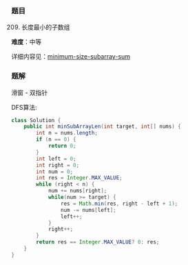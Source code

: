 ### 题目
209. 长度最小的子数组

**难度**：中等

详细内容见：[minimum-size-subarray-sum](https://leetcode-cn.com/problems/minimum-size-subarray-sum/)


### 题解
滑窗 - 双指针

DFS算法:
```java
class Solution {
    public int minSubArrayLen(int target, int[] nums) {
        int n = nums.length;
        if (n == 0) {
            return 0;
        }
        int left = 0;
        int right = 0;
        int num = 0;
        int res = Integer.MAX_VALUE;
        while (right < n) {
            num += nums[right];
            while(num >= target) {
                res = Math.min(res, right - left + 1);
                num -= nums[left];
                left++;
            }
            right++;
        }
        return res == Integer.MAX_VALUE? 0: res;
    }
}
```
